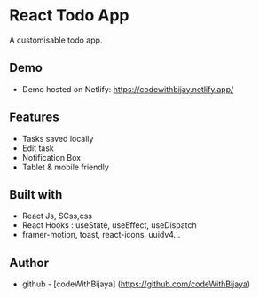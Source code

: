 # React Todo App

A customisable todo app.

## Demo

- Demo hosted on Netlify: https://codewithbijay.netlify.app/

## Features

- Tasks saved locally
- Edit task
- Notification Box
- Tablet & mobile friendly

## Built with

- React Js, SCss,css
- React Hooks : useState, useEffect, useDispatch
- framer-motion, toast, react-icons, uuidv4...

## Author

- github - [codeWithBijaya] (https://github.com/codeWithBijaya)
